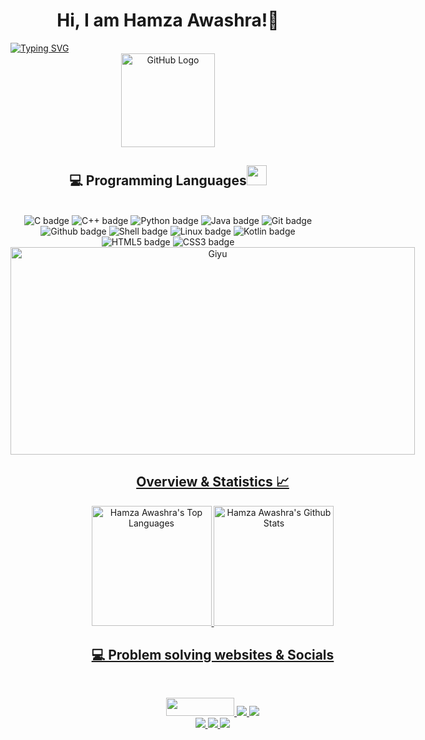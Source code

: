 <h1 align=center>Hi, I am Hamza Awashra!👋</h1>
 <a href="https://git.io/typing-svg">
  <img src="https://readme-typing-svg.demolab.com?font=Fira+Code&pause=1000&color=3AC301&background=FF541E00&center=true&vCenter=true&width=1300&lines=Computer+Engineering+Student;Welcome+to+my+github!" alt="Typing SVG" />
</a>
<br>
<div align="center">
<img src="https://github.com/raghavk16/raghavk16/blob/master/octo.gif" alt="GitHub Logo" width="150" height="150" />
</div>

<h2 align="center"> 💻 Programming Languages<img src = "https://media2.giphy.com/media/QssGEmpkyEOhBCb7e1/giphy.gif?cid=ecf05e47a0n3gi1bfqntqmob8g9aid1oyj2wr3ds3mg700bl&rid=giphy.gif" width = "32"> </h2>
 <br>
 <div style="text-align: center;" align=center>
  <img src="https://img.shields.io/badge/c-%2300599C.svg?style=for-the-badge&logo=c%2B%2B&logoColor=white" alt="C badge" />
  <img src="https://img.shields.io/badge/c++-%2300599C.svg?style=for-the-badge&logo=c%2B%2B&logoColor=white" alt="C++ badge" />
  <img src="https://img.shields.io/badge/python-3670A0?style=for-the-badge&logo=python&logoColor=ffdd54" alt="Python badge" />
  <img src="https://img.shields.io/badge/java-%23ED8B00.svg?style=for-the-badge&logo=java&logoColor=white" alt="Java badge" />
  <img src="https://img.shields.io/badge/GIT-F05032?style=for-the-badge&logo=git&logoColor=white" alt="Git badge" />
  <img src="https://img.shields.io/badge/GitHub-100000?style=for-the-badge&logo=github&logoColor=white" alt="Github badge" />
  <img src="https://img.shields.io/badge/Shell_Script-121011?style=for-the-badge&logo=gnu-bash&logoColor=white" alt="Shell badge" />
  <img src="https://img.shields.io/badge/Linux-FCC624?style=for-the-badge&logo=linux&logoColor=black" alt="Linux badge" />
   <img src="https://img.shields.io/badge/Kotlin-0095D5?&style=for-the-badge&logo=kotlin&logoColor=white" alt="Kotlin badge" />
  <img src="https://img.shields.io/badge/HTML5-E34F26?style=for-the-badge&logo=html5&logoColor=white" alt="HTML5 badge" />
  <img src="https://img.shields.io/badge/CSS3-1572B6?style=for-the-badge&logo=css3&logoColor=white" alt="CSS3 badge" />
  <a href="https://github.com/hawashra/github-readme-stats">
    <div style="display:inline-block;">
    <img src="https://butwhytho.net/wp-content/uploads/2023/06/Demon-Slayer-Hashira-But-Why-Tho7.jpg" alt="Giyu" width="647" height="332" />
    <h2>Overview & Statistics 📈</h2>
      <img alt="Hamza Awashra's Top Languages" src="https://github.com/anuraghazra/github-readme-stats/api/top-langs/?username=hawashra&langs_count=8&layout=compact&theme=react&hide_border=true&bg_color=0D1117&title_color=3AC301&icon_color=3AC301&text_color=FFFFFF&hide=Jupyter%20Notebook,Roff" height="192px"/>
       <a href="https://github.com/hawashra/github-readme-stats">
    <div style="display:inline-block;">
      <img alt="Hamza Awashra's Github Stats" src="github-readme-stats-hawashra.vercel.app?username=hawashra&show_icons=true&include_all_commits=true&count_private=false&theme=react&hide_border=true&bg_color=0D1117&title_color=3AC301&icon_color=3AC301&text_color=FFFFFF" height="192px"/>
     </div>
     <h2> 💻 Problem solving websites & Socials</h2>
     <br>
     <p align="center">
  <a href = "https://codeforces.com/profile/hawashra" target="_blank">
  <img src="https://img.shields.io/badge/Codeforces-445f9d?style=for-the-badge&logo=Codeforces&logoColor=white" height = 29 width =109>
  </a>
   <a href="https://leetcode.com/hawashra/" target="_blank">
   <img src="https://img.shields.io/badge/-LeetCode-FFA116?style=for-the-badge&logo=LeetCode&logoColor=black">
   </a>
   <a href="https://www.hackerrank.com/h1201619?hr_r=1" target="_blank">
   <img src="https://img.shields.io/badge/-Hackerrank-2EC866?style=for-the-badge&logo=HackerRank&logoColor=white">
   </a>
   <br>
   <a href="https://www.linkedin.com/in/hamza-awashra-03638922b/" target="_blank">
   <img src="https://img.shields.io/badge/LinkedIn-0077B5?style=for-the-badge&logo=linkedin&logoColor=white">
   </a>
    <a href="https://www.facebook.com/hawashra" target="_blank">
   <img src="https://img.shields.io/badge/Facebook-1877F2?style=for-the-badge&logo=facebook&logoColor=white">
   </a>
   <a href="mailto:hamzaawashra100@gmail.com" target="_blank">
   <img src="https://img.shields.io/badge/Gmail-D14836?style=for-the-badge&logo=gmail&logoColor=white">
   </a>
